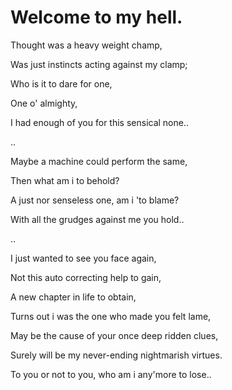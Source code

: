 # Welcome to my hell.

Thought was a heavy weight champ,

Was just instincts acting against my clamp;

Who is it to dare for one,

One o' almighty,

I had enough of you for this sensical none..

..

Maybe a machine could perform the same,

Then what am i to behold?

A just nor senseless one, am i 'to blame?

With all the grudges against me you hold..

..


I just wanted to see you face again,

Not this auto correcting help to gain,

A new chapter in life to obtain,

Turns out i was the one who made you felt lame,

May be the cause of your once deep ridden clues,

Surely will be my never-ending nightmarish virtues.

To you or not to you, who am i any'more to lose..
